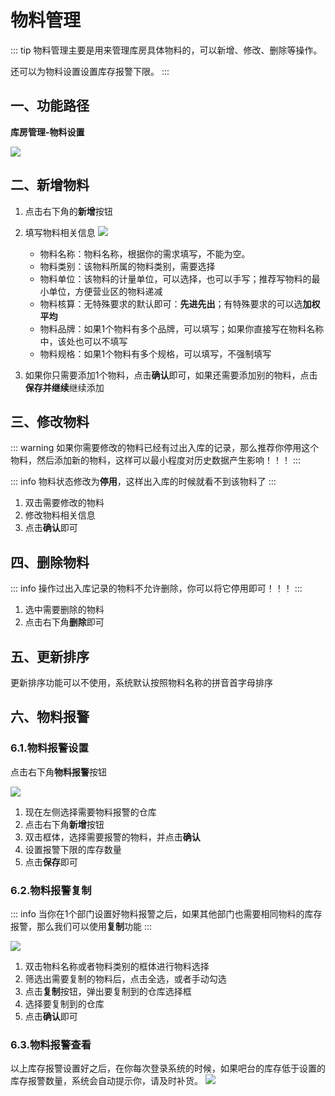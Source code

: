 # 物料管理
::: tip
物料管理主要是用来管理库房具体物料的，可以新增、修改、删除等操作。

还可以为物料设置设置库存报警下限。
:::

## 一、功能路径
**库房管理-物料设置**

![](https://wiki-cdsoft.oss-cn-hangzhou.aliyuncs.com/202502261245267.png)



## 二、新增物料
1. 点击右下角的**新增**按钮
2. 填写物料相关信息
![](https://wiki-cdsoft.oss-cn-hangzhou.aliyuncs.com/202502261249790.png)
   + 物料名称：物料名称，根据你的需求填写，不能为空。
   + 物料类别：该物料所属的物料类别，需要选择
   + 物料单位：该物料的计量单位，可以选择，也可以手写；推荐写物料的最小单位，方便营业区的物料递减
   + 物料核算：无特殊要求的默认即可：**先进先出**；有特殊要求的可以选**加权平均**
   + 物料品牌：如果1个物料有多个品牌，可以填写；如果你直接写在物料名称中，该处也可以不填写
   + 物料规格：如果1个物料有多个规格，可以填写，不强制填写
  
3. 如果你只需要添加1个物料，点击**确认**即可，如果还需要添加别的物料，点击**保存并继续**继续添加


## 三、修改物料
::: warning
如果你需要修改的物料已经有过出入库的记录，那么推荐你停用这个物料，然后添加新的物料，这样可以最小程度对历史数据产生影响！！！
:::

::: info
物料状态修改为**停用**，这样出入库的时候就看不到该物料了
:::
1. 双击需要修改的物料
2. 修改物料相关信息
3. 点击**确认**即可


## 四、删除物料
::: info
操作过出入库记录的物料不允许删除，你可以将它停用即可！！！
:::

1. 选中需要删除的物料
2. 点击右下角**删除**即可

## 五、更新排序
更新排序功能可以不使用，系统默认按照物料名称的拼音首字母排序

## 六、物料报警
### 6.1.物料报警设置
点击右下角**物料报警**按钮

![](https://wiki-cdsoft.oss-cn-hangzhou.aliyuncs.com/202502261312714.png)
1. 现在左侧选择需要物料报警的仓库
2. 点击右下角**新增**按钮
3. 双击框体，选择需要报警的物料，并点击**确认**
4. 设置报警下限的库存数量
5. 点击**保存**即可

### 6.2.物料报警复制
::: info
当你在1个部门设置好物料报警之后，如果其他部门也需要相同物料的库存报警，那么我们可以使用**复制**功能
:::

![](https://wiki-cdsoft.oss-cn-hangzhou.aliyuncs.com/202502261319724.png)
1. 双击物料名称或者物料类别的框体进行物料选择
2. 筛选出需要复制的物料后，点击全选，或者手动勾选
3. 点击**复制**按钮，弹出要复制到的仓库选择框
4. 选择要复制到的仓库
5. 点击**确认**即可

### 6.3.物料报警查看
以上库存报警设置好之后，在你每次登录系统的时候，如果吧台的库存低于设置的库存报警数量，系统会自动提示你，请及时补货。
![](https://wiki-cdsoft.oss-cn-hangzhou.aliyuncs.com/202502261325351.png)